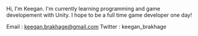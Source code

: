 Hi, I'm Keegan. I'm currently learning programming and game developement with Unity. I hope to be a full time game developer one day!

Email : keegan.brakhage@gmail.com
Twitter : keegan_brakhage
